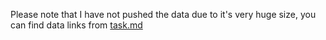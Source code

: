 Please note that I have not pushed the data due to it's very huge size, you can find data links from [task.md](https://github.com/Rishit-dagli/10-Days-of-ML/blob/master/Day%208/task.md)
